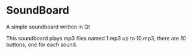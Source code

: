 # SoundBoard
A simple soundboard written in Qt

This soundboard plays mp3 files named 1.mp3 up to 10.mp3, there are 10 buttons, one for each sound.
